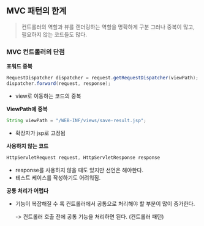 ## MVC 패턴의 한계

>컨트롤러의 역할과 뷰를 랜더링하는 역할을 명확하게 구분
그러나 중복이 많고, 필요하지 않는 코드들도 많다.

### MVC 컨트롤러의 단점

**포워드 중복**
```java
RequestDispatcher dispatcher = request.getRequestDispatcher(viewPath);
dispatcher.forward(request, response);
```
- view로 이동하는 코드의 중복

**ViewPath에 중복**
```java
String viewPath = "/WEB-INF/views/save-result.jsp";
```
- 확장자가 jsp로 고정됨

**사용하지 않는 코드**
```java
HttpServletRequest request, HttpServletResponse response
```
- response를 사용하지 않을 때도 있지만 선언은 해야한다.
- 테스트 케이스를 작성하기도 어려워짐.

**공통 처리가 어렵다**
- 기능이 복잡해질 수 록 컨트롤러에서 공통으로 처리해야 할 부분이 많이 증가한다.

	-> 컨트롤러 호출 전에 공통 기능을 처리하면 된다. (컨트롤러 패턴)
  